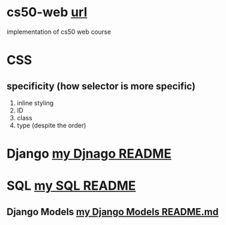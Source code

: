 # cs50-web [url](https://cs50.harvard.edu/web/2020/)
implementation of cs50 web course

# CSS
## specificity (how selector is more specific)
1. inline styling
2. ID
3. class
4. type
(despite the order)

# Django [my Djnago README](django/README.md)

# SQL [my SQL README](sql/README.md)
## Django Models [my Django Models README.md](sql/DjangoModelsREADME.md)
